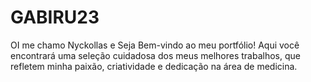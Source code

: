 # GABIRU23
OI me chamo Nyckollas e Seja Bem-vindo ao meu portfólio! Aqui você encontrará uma seleção cuidadosa dos meus melhores trabalhos, que refletem minha paixão, criatividade e dedicação na área de medicina.
